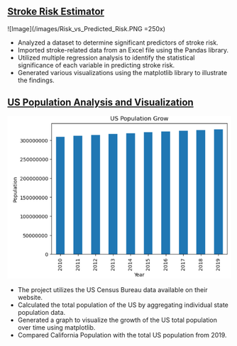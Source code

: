 ## [Stroke Risk Estimator](https://github.com/anmon6/stroke_proj)
![Image](/images/Risk_vs_Predicted_Risk.PNG =250x)

* Analyzed a dataset to determine significant predictors of stroke risk.
* Imported stroke-related data from an Excel file using the Pandas library.
* Utilized multiple regression analysis to identify the statistical significance of each variable in predicting stroke risk.
* Generated various visualizations using the matplotlib library to illustrate the findings.

## [US Population Analysis and Visualization](https://github.com/anmon6/uspop_proj)
![](/images/US_growth.PNG)

* The project utilizes the US Census Bureau data available on their website.
* Calculated the total population of the US by aggregating individual state population data.
* Generated a graph to visualize the growth of the US total population over time using matplotlib.
* Compared California Population with the total US population from 2019.
